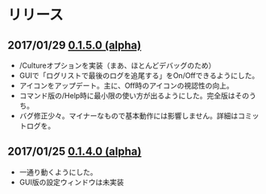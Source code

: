 # リリース

## 2017/01/29 [0.1.5.0 (alpha)](MAPE_0.1.5.0_Windows.zip)

* /Cultureオプションを実装（まあ、ほとんどデバッグのため）
* GUIで「ログリストで最後のログを追尾する」をOn/Offできるようにした。
* アイコンをアップデート。主に、Off時のアイコンの視認性の向上。
* コマンド版の/Help時に最小限の使い方が出るようにした。完全版はそのうち。
* バグ修正少々。マイナーなもので基本動作には影響しません。詳細はコミットログを。

## 2017/01/25 [0.1.4.0 (alpha)](MAPE_0.1.4.0_Windows.zip)

* 一通り動くようにした。
* GUI版の設定ウィンドウは未実装
